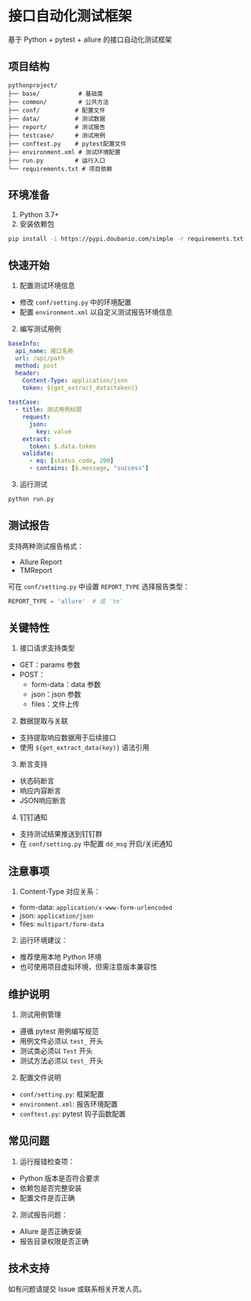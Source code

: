 # 接口自动化测试框架

基于 Python + pytest + allure 的接口自动化测试框架

## 项目结构

```
pythonproject/
├── base/           # 基础类
├── common/         # 公共方法
├── conf/          # 配置文件
├── data/          # 测试数据
├── report/        # 测试报告
├── testcase/      # 测试用例
├── conftest.py    # pytest配置文件
├── environment.xml # 测试环境配置
├── run.py         # 运行入口
└── requirements.txt # 项目依赖
```

## 环境准备

1. Python 3.7+
2. 安装依赖包
```bash
pip install -i https://pypi.doubanio.com/simple -r requirements.txt
```

## 快速开始

1. 配置测试环境信息
- 修改 `conf/setting.py` 中的环境配置
- 配置 `environment.xml` 以自定义测试报告环境信息

2. 编写测试用例
```yaml
baseInfo:
  api_name: 接口名称
  url: /api/path
  method: post
  header:
    Content-Type: application/json
    token: ${get_extract_data(token)}
  
testCase:
  - title: 测试用例标题
    request:
      json:
        key: value
    extract:
      token: $.data.token
    validate:
      - eq: [status_code, 200]
      - contains: [$.message, "success"]
```

3. 运行测试
```bash
python run.py
```

## 测试报告

支持两种测试报告格式：
- Allure Report
- TMReport

可在 `conf/setting.py` 中设置 `REPORT_TYPE` 选择报告类型：
```python
REPORT_TYPE = 'allure'  # 或 'tm'
```

## 关键特性

1. 接口请求支持类型
- GET：params 参数
- POST：
  - form-data：data 参数
  - json：json 参数
  - files：文件上传

2. 数据提取与关联
- 支持提取响应数据用于后续接口
- 使用 `${get_extract_data(key)}` 语法引用

3. 断言支持
- 状态码断言
- 响应内容断言
- JSON响应断言

4. 钉钉通知
- 支持测试结果推送到钉钉群
- 在 `conf/setting.py` 中配置 `dd_msg` 开启/关闭通知

## 注意事项

1. Content-Type 对应关系：
- form-data: `application/x-www-form-urlencoded`
- json: `application/json`
- files: `multipart/form-data`

2. 运行环境建议：
- 推荐使用本地 Python 环境
- 也可使用项目虚拟环境，但需注意版本兼容性

## 维护说明

1. 测试用例管理
- 遵循 pytest 用例编写规范
- 用例文件必须以 `test_` 开头
- 测试类必须以 `Test` 开头
- 测试方法必须以 `test_` 开头

2. 配置文件说明
- `conf/setting.py`: 框架配置
- `environment.xml`: 报告环境配置
- `conftest.py`: pytest 钩子函数配置

## 常见问题

1. 运行报错检查项：
- Python 版本是否符合要求
- 依赖包是否完整安装
- 配置文件是否正确

2. 测试报告问题：
- Allure 是否正确安装
- 报告目录权限是否正确

## 技术支持

如有问题请提交 Issue 或联系相关开发人员。